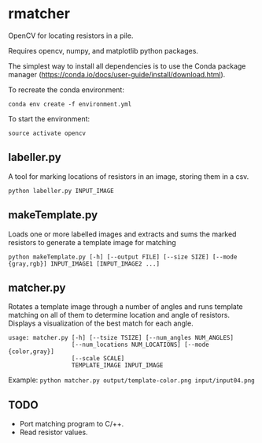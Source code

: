 # rmatcher
OpenCV for locating resistors in a pile. 

Requires opencv, numpy, and matplotlib python packages. 

The simplest way to install all dependencies is to use the Conda package manager (https://conda.io/docs/user-guide/install/download.html). 

To recreate the conda environment:

`conda env create -f environment.yml`

To start the environment:

`source activate opencv`

## labeller.py
A tool for marking locations of resistors in an image, storing them in a csv. 

`python labeller.py INPUT_IMAGE`

## makeTemplate.py
Loads one or more labelled images and extracts and sums the marked resistors to generate a template image for matching

`python makeTemplate.py [-h] [--output FILE] [--size SIZE] [--mode {gray,rgb}] INPUT_IMAGE1 [INPUT_IMAGE2 ...]`

## matcher.py
Rotates a template image through a number of angles and runs template matching on all of them to determine location and angle of resistors. Displays a visualization of the best match for each angle. 

```
usage: matcher.py [-h] [--tsize TSIZE] [--num_angles NUM_ANGLES]
                  [--num_locations NUM_LOCATIONS] [--mode {color,gray}]
                  [--scale SCALE]
                  TEMPLATE_IMAGE INPUT_IMAGE
```
Example:
`python matcher.py output/template-color.png input/input04.png`

## TODO
- Port matching program to C/++. 
- Read resistor values. 

